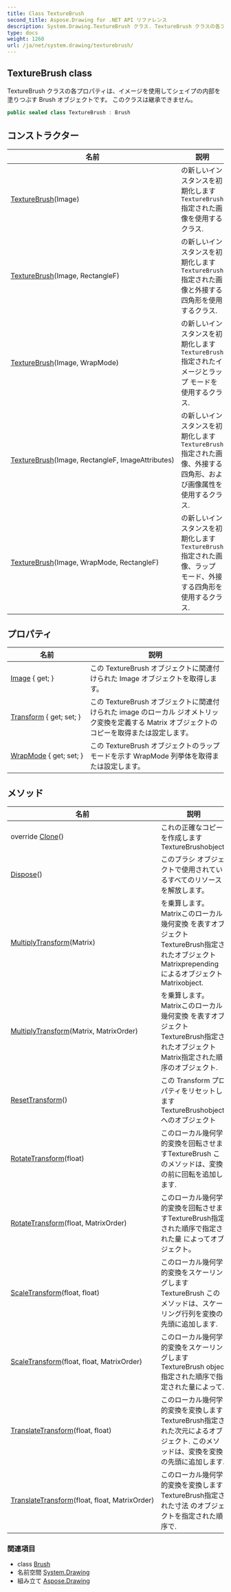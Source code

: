 ```yaml
---
title: Class TextureBrush
second_title: Aspose.Drawing for .NET API リファレンス
description: System.Drawing.TextureBrush クラス. TextureBrush クラスの各プロパティはイメージを使用してシェイプの内部を塗りつぶす Brush オブジェクトです このクラスは継承できません
type: docs
weight: 1260
url: /ja/net/system.drawing/texturebrush/
---
```

## TextureBrush class

TextureBrush クラスの各プロパティは、イメージを使用してシェイプの内部を塗りつぶす Brush オブジェクトです。 このクラスは継承できません。

```csharp
public sealed class TextureBrush : Brush
```

## コンストラクター

| 名前 | 説明 |
| --- | --- |
| [TextureBrush](texturebrush/#constructor)(Image) | の新しいインスタンスを初期化します`TextureBrush`指定された画像を使用するクラス. |
| [TextureBrush](texturebrush/#constructor_3)(Image, RectangleF) | の新しいインスタンスを初期化します`TextureBrush`指定された画像と外接する四角形を使用するクラス. |
| [TextureBrush](texturebrush/#constructor_1)(Image, WrapMode) | の新しいインスタンスを初期化します`TextureBrush`指定されたイメージとラップ モードを使用するクラス. |
| [TextureBrush](texturebrush/#constructor_4)(Image, RectangleF, ImageAttributes) | の新しいインスタンスを初期化します`TextureBrush`指定された画像、外接する四角形、および画像属性を使用するクラス. |
| [TextureBrush](texturebrush/#constructor_2)(Image, WrapMode, RectangleF) | の新しいインスタンスを初期化します`TextureBrush`指定された画像、ラップ モード、外接する四角形を使用するクラス. |

## プロパティ

| 名前 | 説明 |
| --- | --- |
| [Image](../../system.drawing/texturebrush/image/) { get; } | この TextureBrush オブジェクトに関連付けられた Image オブジェクトを取得します。 |
| [Transform](../../system.drawing/texturebrush/transform/) { get; set; } | この TextureBrush オブジェクトに関連付けられた image のローカル ジオメトリック変換を定義する Matrix オブジェクトのコピーを取得または設定します。 |
| [WrapMode](../../system.drawing/texturebrush/wrapmode/) { get; set; } | この TextureBrush オブジェクトのラップ モードを示す WrapMode 列挙体を取得または設定します。 |

## メソッド

| 名前 | 説明 |
| --- | --- |
| override [Clone](../../system.drawing/texturebrush/clone/)() | これの正確なコピーを作成しますTextureBrushobject. |
| [Dispose](../../system.drawing/brush/dispose/)() | このブラシ オブジェクトで使用されているすべてのリソースを解放します。 |
| [MultiplyTransform](../../system.drawing/texturebrush/multiplytransform/#multiplytransform)(Matrix) | を乗算します。Matrixこのローカル幾何変換 を表すオブジェクトTextureBrush指定されたオブジェクトMatrixprepending によるオブジェクトMatrixobject. |
| [MultiplyTransform](../../system.drawing/texturebrush/multiplytransform/#multiplytransform_1)(Matrix, MatrixOrder) | を乗算します。Matrixこのローカル幾何変換 を表すオブジェクトTextureBrush指定されたオブジェクトMatrix指定された順序のオブジェクト. |
| [ResetTransform](../../system.drawing/texturebrush/resettransform/)() | この Transform プロパティをリセットしますTextureBrushobject. へのオブジェクト |
| [RotateTransform](../../system.drawing/texturebrush/rotatetransform/#rotatetransform)(float) | このローカル幾何学的変換を回転させますTextureBrush このメソッドは、変換の前に回転を追加します. |
| [RotateTransform](../../system.drawing/texturebrush/rotatetransform/#rotatetransform_1)(float, MatrixOrder) | このローカル幾何学的変換を回転させますTextureBrush指定された順序で指定された量 によってオブジェクト。 |
| [ScaleTransform](../../system.drawing/texturebrush/scaletransform/#scaletransform)(float, float) | このローカル幾何学的変換をスケーリングしますTextureBrush このメソッドは、スケーリング行列を変換の先頭に追加します. |
| [ScaleTransform](../../system.drawing/texturebrush/scaletransform/#scaletransform_1)(float, float, MatrixOrder) | このローカル幾何学的変換をスケーリングしますTextureBrush object 指定された順序で指定された量によって. |
| [TranslateTransform](../../system.drawing/texturebrush/translatetransform/#translatetransform)(float, float) | このローカル幾何学的変換を変換しますTextureBrush指定された次元によるオブジェクト. このメソッドは、変換を変換の先頭に追加します. |
| [TranslateTransform](../../system.drawing/texturebrush/translatetransform/#translatetransform_1)(float, float, MatrixOrder) | このローカル幾何学的変換を変換しますTextureBrush指定された寸法 のオブジェクトを指定された順序で. |

### 関連項目

* class [Brush](../brush/)
* 名前空間 [System.Drawing](../../system.drawing/)
* 組み立て [Aspose.Drawing](../../)


